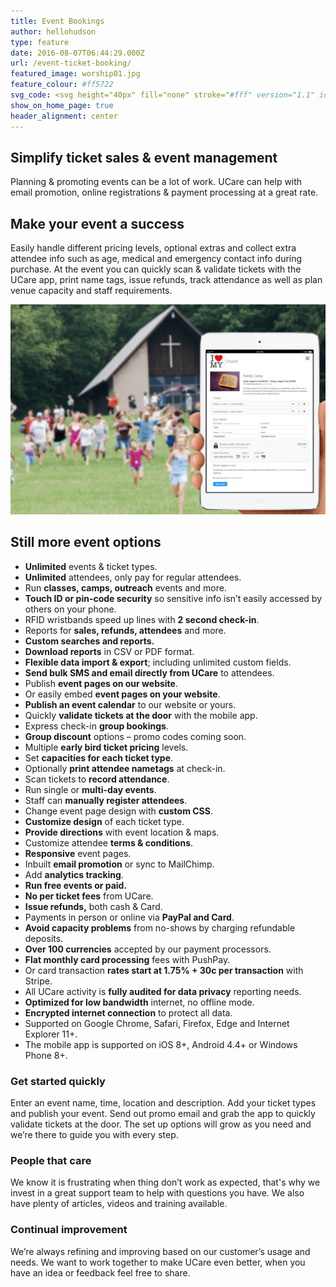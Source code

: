 ```yaml
---
title: Event Bookings
author: hellohudson
type: feature
date: 2016-08-07T06:44:29.000Z
url: /event-ticket-booking/
featured_image: worship01.jpg
feature_colour: #ff5722
svg_code: <svg height="40px" fill="none" stroke="#fff" version="1.1" id="Layer_1" xmlns="http://www.w3.org/2000/svg" xmlns:xlink="http://www.w3.org/1999/xlink" x="0px" y="0px" viewBox="0 0 24 24" style="enable-background:new 0 0 24 24;" xml:space="preserve"><g id="Layer_2"><g id="Outline_Icons"> <polyline class="st0" points="4.5,2.5 0.5,2.5 0.5,23.5 23.5,23.5 23.5,2.5 19.5,2.5 "/> <rect x="4.5" y="0.5" class="st0" width="3" height="4"/> <rect x="16.5" y="0.5" class="st0" width="3" height="4"/> <line class="st0" x1="7.5" y1="2.5" x2="16.5" y2="2.5"/> <line class="st0" x1="0.5" y1="7.5" x2="23.5" y2="7.5"/> <line class="st0" x1="6.5" y1="9.5" x2="6.5" y2="21.5"/> <line class="st0" x1="11.5" y1="9.5" x2="11.5" y2="21.5"/> <line class="st0" x1="16.5" y1="9.5" x2="16.5" y2="21.5"/> <line class="st0" x1="2.5" y1="11.5" x2="21.5" y2="11.5"/> <line class="st0" x1="2.5" y1="15.5" x2="21.5" y2="15.5"/> <line class="st0" x1="2.5" y1="19.5" x2="21.5" y2="19.5"/> </g></g></svg>
show_on_home_page: true
header_alignment: center
---
```


## Simplify ticket sales & event management

Planning & promoting events can be a lot of work. UCare can help with email promotion, online registrations & payment processing at a great rate.

## Make your event a success

Easily handle different pricing levels, optional extras and collect extra attendee info such as age, medical and emergency contact info during purchase. At the event you can quickly scan & validate tickets with the UCare app, print name tags, issue refunds, track attendance as well as plan venue capacity and staff requirements.

![](camp.png)

## Still more event options

*   **Unlimited** events & ticket types.
*   **Unlimited** attendees, only pay for regular attendees.
*   Run **classes, camps, outreach** events and more.
*   **Touch ID or pin-code security** so sensitive info isn’t easily accessed by others on your phone.
*   RFID wristbands speed up lines with **2 second check-in**.
*   Reports for **sales, refunds, attendees** and more.
*   **Custom searches and reports.**
*   **Download reports** in CSV or PDF format.
*   **Flexible data import & export**; including unlimited custom fields.
*   **Send bulk SMS and email directly from UCare** to attendees.
*   Publish **event pages on our website**.
*   Or easily embed **event pages on your website**.
*   **Publish an event calendar** to our website or yours.
*   Quickly **validate tickets at the door** with the mobile app.
*   Express check-in **group bookings**.
*   **Group discount** options – promo codes coming soon.
*   Multiple **early bird ticket pricing** levels.
*   Set **capacities for each ticket type**.
*   Optionally **print attendee nametags** at check-in.
*   Scan tickets to **record attendance**.
*   Run single or **multi-day events**.
*   Staff can **manually register attendees**.
*   Change event page design with **custom CSS**.
*   **Customize design** of each ticket type.
*   **Provide directions** with event location & maps.
*   Customize attendee **terms & conditions**.
*   **Responsive** event pages.
*   Inbuilt **email promotion** or sync to MailChimp.
*   Add **analytics tracking**.
*   **Run free events or paid.**
*   **No per ticket fees** from UCare.
*   **Issue refunds,** both cash & Card.
*   Payments in person or online via **PayPal and Card**.
*   **Avoid capacity problems** from no-shows by charging refundable deposits.
*   **Over 100 currencies** accepted by our payment processors.
*   **Flat monthly card processing** fees with PushPay.
*   Or card transaction **rates start at 1.75% + 30c per transaction** with Stripe.
*   All UCare activity is **fully audited for data privacy** reporting needs.
*   **Optimized for low bandwidth** internet, no offline mode.
*   **Encrypted internet connection** to protect all data.
*   Supported on Google Chrome, Safari, Firefox, Edge and Internet Explorer 11+.
*   The mobile app is supported on iOS 8+, Android 4.4+ or Windows Phone 8+.

### Get started quickly

Enter an event name, time, location and description. Add your ticket types and publish your event. Send out promo email and grab the app to quickly validate tickets at the door. The set up options will grow as you need and we’re there to guide you with every step.

### People that care

We know it is frustrating when thing don’t work as expected, that's why we invest in a great support team to help with questions you have. We also have plenty of articles, videos and training available.

### Continual improvement

We’re always refining and improving based on our customer’s usage and needs. We want to work together to make UCare even better, when you have an idea or feedback feel free to share.